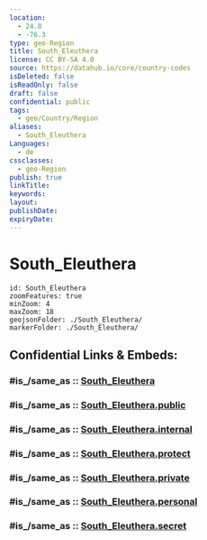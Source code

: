 ```yaml
---
location:
  - 24.8
  - -76.3
type: geo-Region
title: South_Eleuthera
license: CC BY-SA 4.0
source: https://datahub.io/core/country-codes
isDeleted: false
isReadOnly: false
draft: false
confidential: public
tags:
  - geo/Country/Region
aliases:
  - South_Eleuthera
Languages:
  - de
cssclasses:
  - geo-Region
publish: true
linkTitle:
keywords:
layout:
publishDate:
expiryDate:
---
```


# South_Eleuthera

```leaflet
id: South_Eleuthera
zoomFeatures: true 
minZoom: 4 
maxZoom: 18
geojsonFolder: ./South_Eleuthera/
markerFolder: ./South_Eleuthera/
```


## Confidential Links & Embeds: 

### #is_/same_as :: [South_Eleuthera](/_Standards/Earth/Continent/America~Caribbean/Bahamas/Districts~Bahamas/South_Eleuthera.md) 

### #is_/same_as :: [South_Eleuthera.public](/_public/Earth/Continent/America~Caribbean/Bahamas/Districts~Bahamas/South_Eleuthera.public.md) 

### #is_/same_as :: [South_Eleuthera.internal](/_internal/Earth/Continent/America~Caribbean/Bahamas/Districts~Bahamas/South_Eleuthera.internal.md) 

### #is_/same_as :: [South_Eleuthera.protect](/_protect/Earth/Continent/America~Caribbean/Bahamas/Districts~Bahamas/South_Eleuthera.protect.md) 

### #is_/same_as :: [South_Eleuthera.private](/_private/Earth/Continent/America~Caribbean/Bahamas/Districts~Bahamas/South_Eleuthera.private.md) 

### #is_/same_as :: [South_Eleuthera.personal](/_personal/Earth/Continent/America~Caribbean/Bahamas/Districts~Bahamas/South_Eleuthera.personal.md) 

### #is_/same_as :: [South_Eleuthera.secret](/_secret/Earth/Continent/America~Caribbean/Bahamas/Districts~Bahamas/South_Eleuthera.secret.md)

